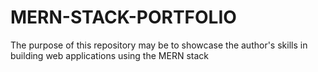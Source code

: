 # MERN-STACK-PORTFOLIO
The purpose of this repository may be to showcase the author's skills in building web applications using the MERN stack
